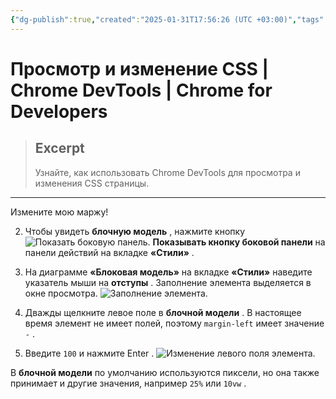```yaml
---
{"dg-publish":true,"created":"2025-01-31T17:56:26 (UTC +03:00)","tags":[],"source":"https://developer.chrome.com/docs/devtools/css?hl=ru","author":"Kayce Basques","permalink":"/proekty/extentions/dev-tools/css-editing/","dgPassFrontmatter":true}
---
```



# Просмотр и изменение CSS  |  Chrome DevTools  |  Chrome for Developers

> ## Excerpt
> Узнайте, как использовать Chrome DevTools для просмотра и изменения CSS страницы.

---

Измените мою маржу!

2.  Чтобы увидеть **блочную модель** , нажмите кнопку ![Показать боковую панель.](https://developer.chrome.com/static/docs/devtools/css/image/show-sidebar-bf915ed20021b.png?hl=ru) **Показывать кнопку боковой панели** на панели действий на вкладке **«Стили»** .
    
3.  На диаграмме **«Блоковая модель»** на вкладке **«Стили»** наведите указатель мыши на **отступы** . Заполнение элемента выделяется в окне просмотра. ![Заполнение элемента.](https://developer.chrome.com/static/docs/devtools/css/image/elements-padding-42cdfef833fcf.png?hl=ru)
    
4.  Дважды щелкните левое поле в **блочной модели** . В настоящее время элемент не имеет полей, поэтому `margin-left` имеет значение `-` .
    
5.  Введите `100` и нажмите Enter . ![Изменение левого поля элемента.](https://developer.chrome.com/static/docs/devtools/css/image/changing-elements-left-7aa96916ac40d.png?hl=ru)

В **блочной модели** по умолчанию используются пиксели, но она также принимает и другие значения, например `25%` или `10vw` . 